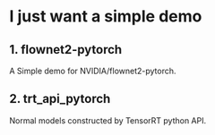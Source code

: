 # I just want a simple demo

## 1. flownet2-pytorch

A Simple demo for NVIDIA/flownet2-pytorch.

## 2. trt_api_pytorch

Normal models constructed by TensorRT python API.